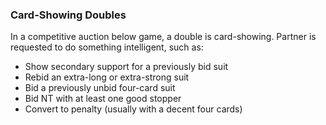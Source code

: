 ### Card-Showing Doubles
In a competitive auction below game, a double is card-showing. 
Partner is requested to do something intelligent, such as:
  * Show secondary support for a previously bid suit
  * Rebid an extra-long or extra-strong suit
  * Bid a previously unbid four-card suit
  * Bid NT with at least one good stopper
  * Convert to penalty (usually with a decent four cards)

